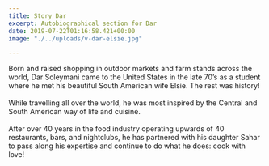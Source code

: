 ```yaml
---
title: Story Dar
excerpt: Autobiographical section for Dar
date: 2019-07-22T01:16:58.421+00:00
image: "./../uploads/v-dar-elsie.jpg"

---
```

Born and raised shopping in outdoor markets and farm stands across the world, Dar Soleymani came to the United States in the late 70’s as a student where he met his beautiful South American wife Elsie.  The rest was history! <br> <br> While travelling all over the world, he was most inspired by the Central and South American way of life and cuisine. <br> <br> After over 40 years in the food industry operating upwards of 40 restaurants, bars, and nightclubs, he has partnered with his daughter Sahar to pass along his expertise and continue to do what he does:  cook with love!